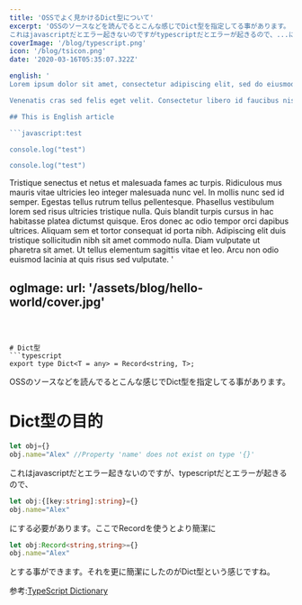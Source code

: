 ```yaml
---
title: 'OSSでよく見かけるDict型について'
excerpt: 'OSSのソースなどを読んでるとこんな感じでDict型を指定してる事があります。
これはjavascriptだとエラー起きないのですがtypescriptだとエラーが起きるので、...にする必要があります。ここでRecordを使うとより簡潔に'
coverImage: '/blog/typescript.png'
icon: '/blog/tsicon.png'
date: '2020-03-16T05:35:07.322Z'

english: '
Lorem ipsum dolor sit amet, consectetur adipiscing elit, sed do eiusmod tempor incididunt ut labore et dolore magna aliqua. Praesent elementum facilisis leo vel fringilla est ullamcorper eget. At imperdiet dui accumsan sit amet nulla facilities morbi tempus. Praesent elementum facilisis leo vel fringilla. Congue mauris rhoncus aenean vel. Egestas sed tempus urna et pharetra pharetra massa massa ultricies.

Venenatis cras sed felis eget velit. Consectetur libero id faucibus nisl tincidunt. Gravida in fermentum et sollicitudin ac orci phasellus egestas tellus. Volutpat consequat mauris nunc congue nisi vitae. Id aliquet risus feugiat in ante metus dictum at tempor. Sed blandit libero volutpat sed cras. Sed odio morbi quis commodo odio aenean sed adipiscing. Velit euismod in pellentesque massa placerat. Mi bibendum neque egestas congue quisque egestas diam in arcu. Nisi lacus sed viverra tellus in. Nibh cras pulvinar mattis nunc sed. Luctus accumsan tortor posuere ac ut consequat semper viverra. Fringilla ut morbi tincidunt augue interdum velit euismod.

## This is English article

```javascript:test

console.log("test")

console.log("test")

```

Tristique senectus et netus et malesuada fames ac turpis. Ridiculous mus mauris vitae ultricies leo integer malesuada nunc vel. In mollis nunc sed id semper. Egestas tellus rutrum tellus pellentesque. Phasellus vestibulum lorem sed risus ultricies tristique nulla. Quis blandit turpis cursus in hac habitasse platea dictumst quisque. Eros donec ac odio tempor orci dapibus ultrices. Aliquam sem et tortor consequat id porta nibh. Adipiscing elit duis tristique sollicitudin nibh sit amet commodo nulla. Diam vulputate ut pharetra sit amet. Ut tellus elementum sagittis vitae et leo. Arcu non odio euismod lacinia at quis risus sed vulputate.
'

ogImage:
url: '/assets/blog/hello-world/cover.jpg'
---
```



# Dict型
```typescript
export type Dict<T = any> = Record<string, T>;
```
OSSのソースなどを読んでるとこんな感じでDict型を指定してる事があります。
# Dict型の目的

```javascript
let obj={}
obj.name="Alex" //Property 'name' does not exist on type '{}'
```
これはjavascriptだとエラー起きないのですが、typescriptだとエラーが起きるので、



```typescript
let obj:{[key:string]:string}={}
obj.name="Alex"
```


にする必要があります。ここでRecordを使うとより簡潔に


```typescript
let obj:Record<string,string>={}
obj.name="Alex"
```
とする事ができます。それを更に簡潔にしたのがDict型という感じですね。

参考:[TypeScript Dictionary](https://www.carlrippon.com/typescript-dictionary/)


